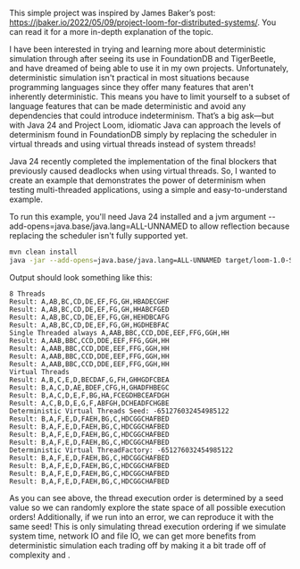 This simple project was inspired by James Baker’s post: https://jbaker.io/2022/05/09/project-loom-for-distributed-systems/. You can read it for a more in-depth explanation of the topic.

I have been interested in trying and learning more about deterministic simulation through after seeing its use in FoundationDB and TigerBeetle, and have dreamed of being able to use it in my own projects. Unfortunately, deterministic simulation isn't practical in most situations because programming languages since they offer many features that aren't inherently deterministic. This means you have to limit yourself to a subset of language features that can be made deterministic and avoid any dependencies that could introduce indeterminism. That’s a big ask—but with Java 24 and Project Loom, idiomatic Java can approach the levels of determinism found in FoundationDB simply by replacing the scheduler in virtual threads and using virtual threads instead of system threads!
 
Java 24 recently completed the implementation of the final blockers that previously caused deadlocks when using virtual threads. So, I wanted to create an example that demonstrates the power of determinism when testing multi-threaded applications, using a simple and easy-to-understand example.

To run this example, you'll need Java 24 installed and a jvm argument --add-opens=java.base/java.lang=ALL-UNNAMED to allow reflection because replacing the scheduler isn't fully supported yet. 

```sh
mvn clean install
java -jar --add-opens=java.base/java.lang=ALL-UNNAMED target/loom-1.0-SNAPSHOT.jar
```

Output should look something like this:
```
8 Threads
Result: A,AB,BC,CD,DE,EF,FG,GH,HBADECGHF
Result: A,AB,BC,CD,DE,EF,FG,GH,HHABCFGED
Result: A,AB,BC,CD,DE,EF,FG,GH,HEHDBCAFG
Result: A,AB,BC,CD,DE,EF,FG,GH,HGDHEBFAC
Single Threaded always A,AAB,BBC,CCD,DDE,EEF,FFG,GGH,HH
Result: A,AAB,BBC,CCD,DDE,EEF,FFG,GGH,HH
Result: A,AAB,BBC,CCD,DDE,EEF,FFG,GGH,HH
Result: A,AAB,BBC,CCD,DDE,EEF,FFG,GGH,HH
Result: A,AAB,BBC,CCD,DDE,EEF,FFG,GGH,HH
Virtual Threads
Result: A,B,C,E,D,BECDAF,G,FH,GHHGDFCBEA
Result: B,A,C,D,AE,BDEF,CFG,H,GHADFHBEGC
Result: B,A,C,D,E,F,BG,HA,FCEGDHBCEAFDGH
Result: A,C,B,D,E,G,F,ABFGH,DCHEADFCHGBE
Deterministic Virtual Threads Seed: -651276032454985122
Result: B,A,F,E,D,FAEH,BG,C,HDCGGCHAFBED
Result: B,A,F,E,D,FAEH,BG,C,HDCGGCHAFBED
Result: B,A,F,E,D,FAEH,BG,C,HDCGGCHAFBED
Result: B,A,F,E,D,FAEH,BG,C,HDCGGCHAFBED
Deterministic Virtual ThreadFactory: -651276032454985122
Result: B,A,F,E,D,FAEH,BG,C,HDCGGCHAFBED
Result: B,A,F,E,D,FAEH,BG,C,HDCGGCHAFBED
Result: B,A,F,E,D,FAEH,BG,C,HDCGGCHAFBED
Result: B,A,F,E,D,FAEH,BG,C,HDCGGCHAFBED
```

As you can see above, the thread execution order is determined by a seed value so we can randomly explore the state space of all possible execution orders! Additionally, if we run into an error, we can reproduce it with the same seed! This is only simulating thread execution ordering if we simulate system time, network IO and file IO, we can get more benefits from deterministic simulation each trading off by making it a bit  trade off of complexity and .